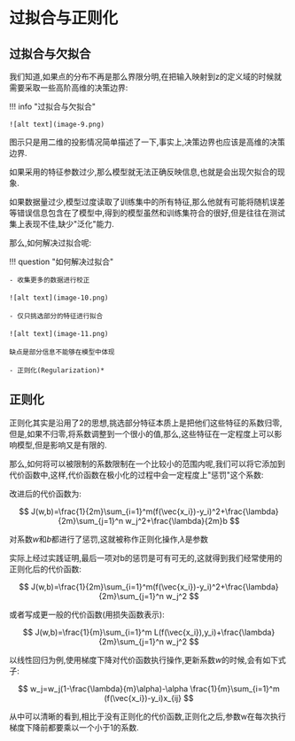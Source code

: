 # 过拟合与正则化

## 过拟合与欠拟合

我们知道,如果点的分布不再是那么界限分明,在把输入映射到z的定义域的时候就需要采取一些高阶高维的决策边界:

!!! info "过拟合与欠拟合"

    ![alt text](image-9.png)

图示只是用二维的投影情况简单描述了一下,事实上,决策边界也应该是高维的决策边界.

如果采用的特征参数过少,那么模型就无法正确反映信息,也就是会出现欠拟合的现象.

如果数据量过少,模型过度读取了训练集中的所有特征,那么他就有可能将随机误差等错误信息包含在了模型中,得到的模型虽然和训练集符合的很好,但是往往在测试集上表现不佳,缺少"泛化"能力.

那么,如何解决过拟合呢:

!!! question "如何解决过拟合"

    - 收集更多的数据进行校正
    
    ![alt text](image-10.png)

    - 仅只挑选部分的特征进行拟合
    
    ![alt text](image-11.png)

    缺点是部分信息不能够在模型中体现

    - 正则化(Regularization)*
   
## 正则化

正则化其实是沿用了2的思想,挑选部分特征本质上是把他们这些特征的系数归零,但是,如果不归零,将系数调整到一个很小的值,那么,这些特征在一定程度上可以影响模型,但是影响又是有限的.

那么,如何将可以被限制的系数限制在一个比较小的范围内呢,我们可以将它添加到代价函数中,这样,代价函数在极小化的过程中会一定程度上"惩罚"这个系数:

改进后的代价函数为:

$$
J(w,b)=\frac{1}{2m}\sum_{i=1}^m(f(\vec{x_i})-y_i)^2+\frac{\lambda}{2m}\sum_{j=1}^n w_j^2+\frac{\lambda}{2m}b
$$

对系数$w$和$b$都进行了惩罚,这就被称作正则化操作,$\lambda$是参数

实际上经过实践证明,最后一项对b的惩罚是可有可无的,这就得到我们经常使用的正则化后的代价函数:

$$
J(w,b)=\frac{1}{2m}\sum_{i=1}^m(f(\vec{x_i})-y_i)^2+\frac{\lambda}{2m}\sum_{j=1}^n w_j^2
$$

或者写成更一般的代价函数(用损失函数表示):

$$
J(w,b)=\frac{1}{m}\sum_{i=1}^m L(f(\vec{x_i}),y_i)+\frac{\lambda}{2m}\sum_{j=1}^n w_j^2
$$

以线性回归为例,使用梯度下降对代价函数执行操作,更新系数$w$的时候,会有如下式子:

$$
w_j=w_j(1-\frac{\lambda}{m}\alpha)-\alpha \frac{1}{m}\sum_{i=1}^m (f(\vec{x_i})-y_i)x_{ij}
$$

从中可以清晰的看到,相比于没有正则化的代价函数,正则化之后,参数w在每次执行梯度下降前都要乘以一个小于1的系数.

